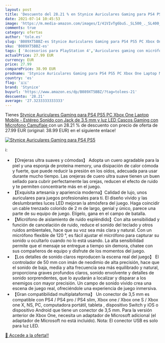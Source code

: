 ```yaml
---
layout: post
title: 'Descuento del 28.21 % en Stynice Auriculares Gaming para PS4 PS5 '
date: 2021-07-14 10:45:53
image: 'https://m.media-amazon.com/images/I/41VIvTg6buS._SL500_._SL400_.jpg'
comments: true
category: ofertas
author: 'tole.es'
slug: 'B089XT5BBZ-es Stynice Auriculares Gaming para PS4 PS5 PC Xbox One Laptop...'
sku: 'B089XT5BBZ-es'
tags: [ 'Accesorios para PlayStation 4','Auriculares gaming con micrófono para PlayStation 4','Hardware y juegos para PlayStation 4','Hardware y juegos para Xbox One','Videojuegos','ps4','ps5','stynice','xbox', ]
actualPrice: 27.99 EUR
currency: EUR
price: 27.99
comparePrice: 38.99 EUR
prodname: 'Stynice Auriculares Gaming para PS4 PS5 PC Xbox One Laptop Mobile - Estéreo Sonido con Jack de 3.5 mm y luz LED Cascos Gaming con Microfono  Camuflaje '
country: 'es'
flag: '🇪🇸'
brand: 'Stynice'
buyurl: 'https://www.amazon.es/dp/B089XT5BBZ/?tag=tolees-21'
descuento: '28.21'
average: '27.3233333333333'
---
```


Tienes [Stynice Auriculares Gaming para PS4 PS5 PC Xbox One Laptop Mobile - Estéreo Sonido con Jack de 3.5 mm y luz LED Cascos Gaming con Microfono  Camuflaje ](https://www.amazon.es/dp/B089XT5BBZ/?tag=tolees-21) con un 28.21 % de descuento con precio de oferta de 27.99 EUR (original: 38.99 EUR) en el siguiente enlace!

[![Stynice Auriculares Gaming para PS4 PS5 ](https://m.media-amazon.com/images/I/41VIvTg6buS._SL500_._SL400_.jpg)](https://www.amazon.es/dp/B089XT5BBZ/?tag=tolees-21)

ℹ️:

- 【Orejeras ultra suaves y cómodas】 Adopta un cuero agradable para la piel y una esponja de proteína memory, una disipación de calor cómoda y fuerte, que puede reducir la presión en los oídos, adecuada para usar durante mucho tiempo. Las orejeras de cuero ultra suave tienen un buen sellado para cubrir perfectamente las orejas, reducen el efecto de ruido y te permiten concentrarte más en el juego.
- 【Exquisita artesanía y apariencia moderna】Calidad de lujo, unos auriculares para juegos profesionales para ti. El diseño vívido y las deslumbrantes luces LED mejoran la atmósfera del juego. Haga coincidir un cable trenzado colorido de 2 m de largo, genial y único, parece una parte de su equipo de juego. Elígelo, gana en el campo de batalla.
- 【Micrófono de aislamiento de ruido espléndido】Con alta sensibilidad y función de cancelación de ruido, reduce el sonido del teclado y otros ruidos ambientales, hace que su voz sea más clara y natural. Con un micrófono flexible de 120 °, es fácil ajustar el micrófono para capturar su sonido u ocultarlo cuando no lo está usando. La alta sensibilidad permite que el mensaje se entregue a tiempo sin demora, chatee con sus compañeros de equipo y disfrute de los momentos del juego.
- 【Los detalles de sonido claros reproducen la escena real del juego】 El controlador de 50 mm con imán de neodimio de alta precisión, hace que el sonido de baja, media y alta frecuencia sea más equilibrado y natural, proporciona graves profundos claros, sonido envolvente y detalles de sonido sorprendentes, que lo ayudarán a localizar y disparar a los enemigos con mayor precisión. Un campo de sonido vívido crea una escena de juego real, ofreciéndole una experiencia de juego inmersiva.
- 【Gran compatibilidad multiplataforma】 Un conector de 3,5 mm es compatible con PS4 / PS4 pro / PS4 slim, Xbox one / Xbox one S / Xbox one X, NS, PC, computadora portátil, tableta , dispositivo Switch y iOS o dispositivo Android que tiene un conector de 3,5 mm. Para la versión anterior de Xbox One, necesita un adaptador de Microsoft adicional (el adaptador de Microsoft no está incluido). Nota: El conector USB es solo para luz LED.

[🛒 Accede a la oferta!!](https://www.amazon.es/dp/B089XT5BBZ/?tag=tolees-21)
